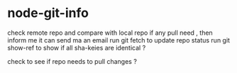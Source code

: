 # node-git-info

check remote repo and compare with local repo 
if any pull need , then inform me 
it can send ma an email 
run git fetch to update repo status 
run git show-ref to show if all sha-keies are identical ?

check to see if repo needs to pull changes ?

